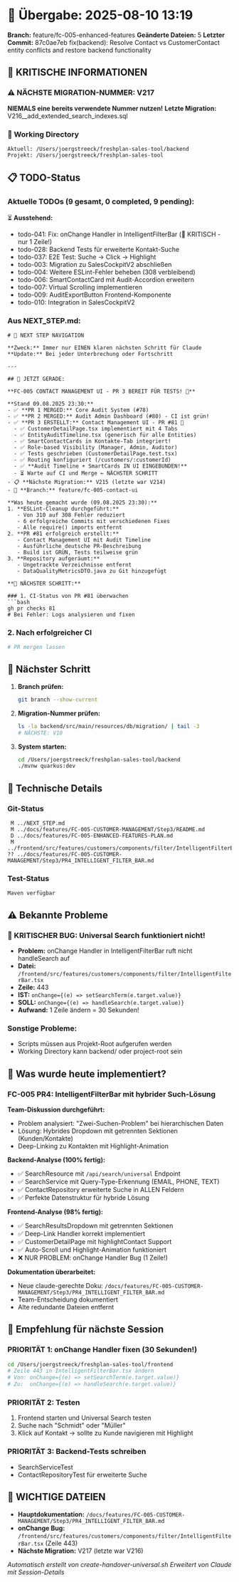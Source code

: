 # 🤝 Übergabe: 2025-08-10 13:19
**Branch:** feature/fc-005-enhanced-features
**Geänderte Dateien:** 5
**Letzter Commit:** 87c0ae7eb fix(backend): Resolve Contact vs CustomerContact entity conflicts and restore backend functionality

## 🚨 KRITISCHE INFORMATIONEN

### ⚠️ NÄCHSTE MIGRATION-NUMMER: V217
**NIEMALS eine bereits verwendete Nummer nutzen!**
**Letzte Migration:** V216__add_extended_search_indexes.sql

### 📍 Working Directory
```
Aktuell: /Users/joergstreeck/freshplan-sales-tool/backend
Projekt: /Users/joergstreeck/freshplan-sales-tool
```

## 📋 TODO-Status

### Aktuelle TODOs (9 gesamt, 0 completed, 9 pending):
⏳ **Ausstehend:**
- todo-041: Fix: onChange Handler in IntelligentFilterBar (🔴 KRITISCH - nur 1 Zeile!)
- todo-028: Backend Tests für erweiterte Kontakt-Suche
- todo-037: E2E Test: Suche → Click → Highlight
- todo-003: Migration zu SalesCockpitV2 abschließen
- todo-004: Weitere ESLint-Fehler beheben (308 verbleibend)
- todo-006: SmartContactCard mit Audit-Accordion erweitern
- todo-007: Virtual Scrolling implementieren
- todo-009: AuditExportButton Frontend-Komponente
- todo-010: Integration in SalesCockpitV2

### Aus NEXT_STEP.md:
```
# 🧭 NEXT STEP NAVIGATION

**Zweck:** Immer nur EINEN klaren nächsten Schritt für Claude
**Update:** Bei jeder Unterbrechung oder Fortschritt

---

## 🎯 JETZT GERADE:

**FC-005 CONTACT MANAGEMENT UI - PR 3 BEREIT FÜR TESTS! 📱**

**Stand 09.08.2025 23:30:**
- ✅ **PR 1 MERGED:** Core Audit System (#78)
- ✅ **PR 2 MERGED:** Audit Admin Dashboard (#80) - CI ist grün!
- ✅ **PR 3 ERSTELLT:** Contact Management UI - PR #81 🎉
  - ✅ CustomerDetailPage.tsx implementiert mit 4 Tabs
  - ✅ EntityAuditTimeline.tsx (generisch für alle Entities)
  - ✅ SmartContactCards in Kontakte-Tab integriert!
  - ✅ Role-based Visibility (Manager, Admin, Auditor)
  - ✅ Tests geschrieben (CustomerDetailPage.test.tsx)
  - ✅ Routing konfiguriert (/customers/:customerId)
  - ✅ **Audit Timeline + SmartCards IN UI EINGEBUNDEN!**
  - ⏳ Warte auf CI und Merge ← NÄCHSTER SCHRITT
- 📋 **Nächste Migration:** V215 (letzte war V214)
- 🌿 **Branch:** feature/fc-005-contact-ui

**Was heute gemacht wurde (09.08.2025 23:30):**
1. **ESLint-Cleanup durchgeführt:**
   - Von 310 auf 308 Fehler reduziert
   - 6 erfolgreiche Commits mit verschiedenen Fixes
   - Alle require() imports entfernt
2. **PR #81 erfolgreich erstellt:**
   - Contact Management UI mit Audit Timeline
   - Ausführliche deutsche PR-Beschreibung
   - Build ist GRÜN, Tests teilweise grün
3. **Repository aufgeräumt:**
   - Ungetrackte Verzeichnisse entfernt
   - DataQualityMetricsDTO.java zu Git hinzugefügt

**🚀 NÄCHSTER SCHRITT:**

### 1. CI-Status von PR #81 überwachen
```bash
gh pr checks 81
# Bei Fehler: Logs analysieren und fixen
```

### 2. Nach erfolgreicher CI
```bash
# PR mergen lassen
```

## 🎯 Nächster Schritt

1. **Branch prüfen:**
   ```bash
   git branch --show-current
   ```

2. **Migration-Nummer prüfen:**
   ```bash
   ls -la backend/src/main/resources/db/migration/ | tail -3
   # NÄCHSTE: V10
   ```

3. **System starten:**
   ```bash
   cd /Users/joergstreeck/freshplan-sales-tool/backend
   ./mvnw quarkus:dev
   ```

## 🔧 Technische Details

### Git-Status
```
 M ../NEXT_STEP.md
 M ../docs/features/FC-005-CUSTOMER-MANAGEMENT/Step3/README.md
 D ../docs/features/FC-005-ENHANCED-FEATURES-PLAN.md
 M ../frontend/src/features/customers/components/filter/IntelligentFilterBar.tsx
?? ../docs/features/FC-005-CUSTOMER-MANAGEMENT/Step3/PR4_INTELLIGENT_FILTER_BAR.md
```

### Test-Status
```
Maven verfügbar
```

## ⚠️ Bekannte Probleme

### 🔴 KRITISCHER BUG: Universal Search funktioniert nicht!
- **Problem:** onChange Handler in IntelligentFilterBar ruft nicht handleSearch auf
- **Datei:** `/frontend/src/features/customers/components/filter/IntelligentFilterBar.tsx`
- **Zeile:** 443
- **IST:** `onChange={(e) => setSearchTerm(e.target.value)}`
- **SOLL:** `onChange={(e) => handleSearch(e.target.value)}`
- **Aufwand:** 1 Zeile ändern = 30 Sekunden!

### Sonstige Probleme:
- Scripts müssen aus Projekt-Root aufgerufen werden
- Working Directory kann backend/ oder project-root sein

## 🎯 Was wurde heute implementiert?

### FC-005 PR4: IntelligentFilterBar mit hybrider Such-Lösung

**Team-Diskussion durchgeführt:**
- Problem analysiert: "Zwei-Suchen-Problem" bei hierarchischen Daten
- Lösung: Hybrides Dropdown mit getrennten Sektionen (Kunden/Kontakte)
- Deep-Linking zu Kontakten mit Highlight-Animation

**Backend-Analyse (100% fertig):**
- ✅ SearchResource mit `/api/search/universal` Endpoint
- ✅ SearchService mit Query-Type-Erkennung (EMAIL, PHONE, TEXT)
- ✅ ContactRepository erweiterte Suche in ALLEN Feldern
- ✅ Perfekte Datenstruktur für hybride Lösung

**Frontend-Analyse (98% fertig):**
- ✅ SearchResultsDropdown mit getrennten Sektionen
- ✅ Deep-Link Handler korrekt implementiert
- ✅ CustomerDetailPage mit highlightContact Support
- ✅ Auto-Scroll und Highlight-Animation funktioniert
- ❌ NUR PROBLEM: onChange Handler Bug (1 Zeile!)

**Dokumentation überarbeitet:**
- Neue claude-gerechte Doku: `/docs/features/FC-005-CUSTOMER-MANAGEMENT/Step3/PR4_INTELLIGENT_FILTER_BAR.md`
- Team-Entscheidung dokumentiert
- Alte redundante Dateien entfernt

## 📝 Empfehlung für nächste Session

### PRIORITÄT 1: onChange Handler fixen (30 Sekunden!)
```bash
cd /Users/joergstreeck/freshplan-sales-tool/frontend
# Zeile 443 in IntelligentFilterBar.tsx ändern
# Von: onChange={(e) => setSearchTerm(e.target.value)}
# Zu:  onChange={(e) => handleSearch(e.target.value)}
```

### PRIORITÄT 2: Testen
1. Frontend starten und Universal Search testen
2. Suche nach "Schmidt" oder "Müller"
3. Klick auf Kontakt → sollte zu Kunde navigieren mit Highlight

### PRIORITÄT 3: Backend-Tests schreiben
- SearchServiceTest
- ContactRepositoryTest für erweiterte Suche

## 📁 WICHTIGE DATEIEN

- **Hauptdokumentation:** `/docs/features/FC-005-CUSTOMER-MANAGEMENT/Step3/PR4_INTELLIGENT_FILTER_BAR.md`
- **onChange Bug:** `/frontend/src/features/customers/components/filter/IntelligentFilterBar.tsx` (Zeile 443)
- **Nächste Migration:** V217 (letzte war V216)

_Automatisch erstellt von create-handover-universal.sh_
_Erweitert von Claude mit Session-Details_
